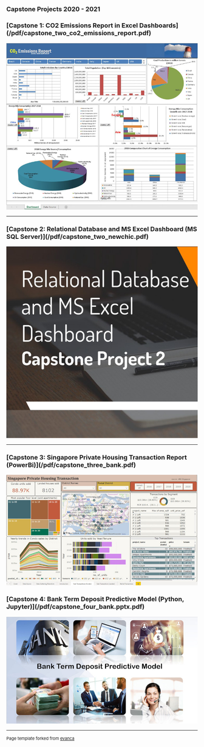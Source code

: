 ### Capstone Projects 2020 - 2021 

<h3>[Capstone 1: CO2 Emissions Report in Excel Dashboards](/pdf/capstone_two_co2_emissions_report.pdf)</h3>
<img src="images/capstone_one_edited.jpg?raw=true"/>

---
<h3>[Capstone 2: Relational Database and MS Excel Dashboard (MS SQL Server)](/pdf/capstone_two_newchic.pdf)</h3>
<img src="images/capstone_two_edited.jpg?raw=true"/>

---
<h3>[Capstone 3: Singapore Private Housing Transaction Report (PowerBi)](/pdf/capstone_three_bank.pdf)</h3>
<img src="images/capstone_three_edited.jpg?raw=true"/>

<h3>[Capstone 4: Bank Term Deposit Predictive Model (Python, Jupyter)](/pdf/capstone_four_bank.pptx.pdf)</h3>
<img src="images/capstone_four_edited.jpg?raw=true"/>



---
<p style="font-size:11px">Page template forked from <a href="https://github.com/evanca/quick-portfolio">evanca</a></p>
<!-- Remove above link if you don't want to attibute -->
